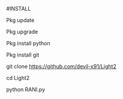 #INSTALL

Pkg update

Pkg upgrade

Pkg install python

Pkg install git

git clone https://github.com/devil-x91/Light2

cd Light2

python RANI.py 
